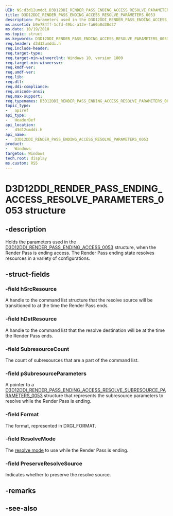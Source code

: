 ```yaml
---
UID: NS:d3d12umddi.D3D12DDI_RENDER_PASS_ENDING_ACCESS_RESOLVE_PARAMETERS_0053
title: D3D12DDI_RENDER_PASS_ENDING_ACCESS_RESOLVE_PARAMETERS_0053
description: Parameters used in the D3D12DDI_RENDER_PASS_ENDING_ACCESS_0053 structure, when the Render Pass is ending access.
ms.assetid: b9e784ff-1cfd-49bc-a12e-fa60a8d30d27
ms.date: 10/19/2018
ms.topic: struct
ms.keywords: D3D12DDI_RENDER_PASS_ENDING_ACCESS_RESOLVE_PARAMETERS_0053, D3D12DDI_RENDER_PASS_ENDING_ACCESS_RESOLVE_PARAMETERS_0053, 
req.header: d3d12umddi.h
req.include-header:
req.target-type:
req.target-min-winverclnt: Windows 10, version 1809
req.target-min-winversvr:
req.kmdf-ver:
req.umdf-ver:
req.lib:
req.dll:
req.ddi-compliance:
req.unicode-ansi:
req.max-support:
req.typenames: D3D12DDI_RENDER_PASS_ENDING_ACCESS_RESOLVE_PARAMETERS_0053
topic_type: 
-	apiref
api_type: 
-	HeaderDef
api_location: 
-	d3d12umddi.h
api_name: 
-	D3D12DDI_RENDER_PASS_ENDING_ACCESS_RESOLVE_PARAMETERS_0053
product:
-	Windows
targetos: Windows
tech.root: display
ms.custom: RS5
---
```


# D3D12DDI_RENDER_PASS_ENDING_ACCESS_RESOLVE_PARAMETERS_0053 structure

## -description

Holds the parameters used in the [D3D12DDI_RENDER_PASS_ENDING_ACCESS_0053](ns-d3d12umddi-d3d12ddi_render_pass_ending_access_0053.md) structure, when the Render Pass is ending access. The Render Pass ending state resolves resources in a variety of configurations.

## -struct-fields

### -field hSrcResource

A handle to the command list structure that the resolve source will be transitioned to at the time the Render Pass ends.

### -field hDstResource

A handle to the command list that the resolve destination will be at the time the Render Pass ends.

### -field SubresourceCount

The count of subresources that are a part of the command list.

### -field pSubresourceParameters

A pointer to a [D3D12DDI_RENDER_PASS_ENDING_ACCESS_RESOLVE_SUBRESOURCE_PARAMETERS_0053](ns-d3d12umddi-d3d12ddi_render_pass_ending_access_resolve_subresource_parameters_0053.md) structure that represents the subresource parameters to resolve while the Render Pass is ending.

### -field Format

The format, represented in DXGI_FORMAT.

### -field ResolveMode

The [resolve mode](ne-d3d12umddi-d3d12ddi_resolve_mode.md) to use while the Render Pass is ending.

### -field PreserveResolveSource

Indicates whether to preserve the resolve source.

## -remarks

## -see-also
